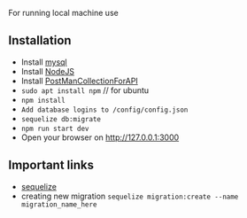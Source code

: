 For running local machine use 
## Installation
* Install [mysql](https://dev.mysql.com/doc/)
* Install [NodeJS](https://nodejs.org/en/download/)
* Install [PostManCollectionForAPI](https://www.getpostman.com/collections/f8f21dd457ff019f20f7/)
* `sudo apt install npm`  // for ubuntu 
* `npm install`
* `Add database logins to /config/config.json`
* `sequelize db:migrate`
* `npm run start dev`
* Open your browser on http://127.0.0.1:3000

## Important links
* [sequelize](https://sequelize.org/master/manual/getting-started.html)
* creating new migration `sequelize migration:create --name migration_name_here`